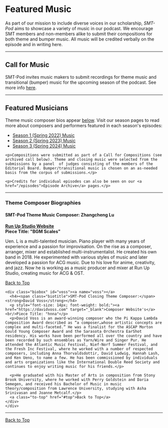 <div class="hero-image" style="background-image: url('../images/pexels-kai-pilger-1132147.jpg');" alt="Headphones on a keyboard. Credit: Photo by Kai Pilger">
    <div class="hero-text" style = "left:150px">
      <h1>Featured Music</h1>
    </div>
</div>

As part of our mission to include diverse voices in our scholarship, _SMT-Pod_ aims to showcase a variety of music in our podcast. We encourage SMT members and non-members alike to submit their compositions for both theme and bumper music. All music will be credited verbally on the episode and in writing here.
<hr>
<div id="features">
  <h2>Call for Music</h2>
  <p>SMT-Pod invites music makers to submit recordings for theme music and transitional (bumper) music for the upcoming season of the podcast. See more info <a href="callformusic">here</a>.</p>
</div>

  <hr>
  <div id="features">
    <h2>Featured Musicians</h2>
    <p>Theme music composer bios appear <a href="#composerbios">below</a>. Visit our season pages to read more about composers and performers featured in each season's episodes:</p>
    <uL><li><a href="season01">Season 1 (Spring 2022) Music</a></li>
    <li><a href="season02">Season 2 (Spring 2023) Music</a></li>
    <li><a href="season03">Season 3 (Spring 2024) Music</a></li>
    </ul>

    <p>Compositions were submitted as part of a Call for Compositions (see archived call below). Theme and closing music were selected from the submissions by a panel  of judges consisting of the members of the Editorial Board. Bumper/transitional music is chosen on an as-needed basis from the corpus of submissions.</p>

    <p>Credits for individual episodes can also be seen on our <a href="/episodes">Episode Archive</a> pages.</p>
  </div>

  <hr>
  <div id="composerbios">
  <h3>Theme Composer Biographies</h3>
    <div class="biobox" id="lu">
      <a name="lu"></a>
      <h4><span class="biotitle">SMT-Pod Theme Music Composer:</span> <strong>Zhangcheng Lu</strong></h4>
      <p style="font-size: 14px; font-weight: bold;"><a href="https://runupstudio.com" target="_blank">Run Up Studio Website</a><br/>Piece Title: "BGM Scales" </p>
      <p>Uen. L is a multi-talented musician. Piano player with many years of experience and a passion for improvisation. On the rise as a composer, arranger, mixer and established multi-instrumentalist. He created his own band in 2018. He experimented with various styles of music and later developed a passion for ACG music. Due to his love for anime, creativity, and jazz. Now he is working as a music producer and mixer at Run Up Studio, creating music for ACG & OST.</p>
      <a class="to-top" href="#top">Back to Top</a>
    </div>

    <div class="biobox" id="voss"><a name="voss"></a>
      <h4><span class="biotitle">SMT-Pod Closing Theme Composer:</span> <strong>David Voss</strong></h4>
      <p style="font-size: 14px; font-weight: bold;"><a href="https://davidvoss.com" target="_blank">Composer Website's</a><br/>Piece Title: "hnna"</p>
      <p>David Voss is an award-winning composer who the Pi Kappa Lambda Composition Award described as “a composer…whose artistic concepts are complex and multi-faceted.” He was a finalist for the ASCAP Morton Gould Young Composer Award and the Sarasota Orchestra EarShot residency. His works have been performed all over the country and have been recorded by such ensembles as Yarn/Wire and Singer Pur. He attended the Atlantic Music Festival, Nief-Norf Summer Festival, and the Fresh Inc Festival, where he worked with a number of respected composers, including Anna Thorvaldsdottir, David Ludwig, Hannah Lash, and Ken Ueno, to name a few. He has been commissioned by individuals and arts organizations like the International Double Reed Society and continues to enjoy writing music for his friends.</p>

      <p>He graduated with his Master of Arts in composition from Stony Brook University, where he worked with Perry Goldstein and Daria Semegen, and received his Bachelor of Music in music theory/composition from Lawrence University, studying with Asha Srinivasan and Joanne Metcalf.</p>
      <a class="to-top" href="#top">Back to Top</a>
    </div>
    </div>
<hr>
<a class="to-top" href="#top">Back to Top</a>
